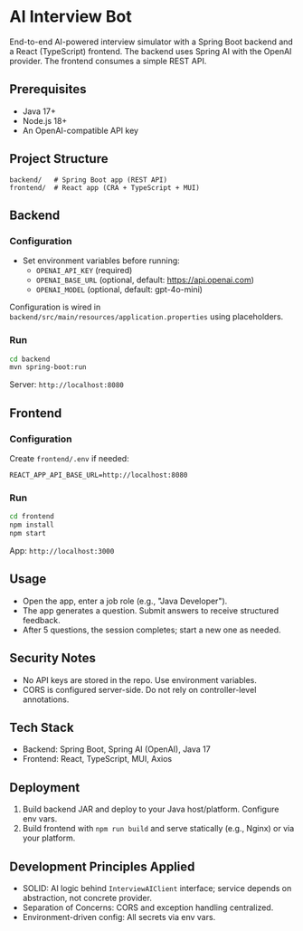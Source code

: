 # AI Interview Bot

End-to-end AI-powered interview simulator with a Spring Boot backend and a React (TypeScript) frontend. The backend uses Spring AI with the OpenAI provider. The frontend consumes a simple REST API.

## Prerequisites

- Java 17+
- Node.js 18+
- An OpenAI-compatible API key

## Project Structure

```
backend/   # Spring Boot app (REST API)
frontend/  # React app (CRA + TypeScript + MUI)
```

## Backend

### Configuration
- Set environment variables before running:
  - `OPENAI_API_KEY` (required)
  - `OPENAI_BASE_URL` (optional, default: https://api.openai.com)
  - `OPENAI_MODEL` (optional, default: gpt-4o-mini)

Configuration is wired in `backend/src/main/resources/application.properties` using placeholders.

### Run
```bash
cd backend
mvn spring-boot:run
```
Server: `http://localhost:8080`

## Frontend

### Configuration
Create `frontend/.env` if needed:
```
REACT_APP_API_BASE_URL=http://localhost:8080
```

### Run
```bash
cd frontend
npm install
npm start
```
App: `http://localhost:3000`

## Usage
- Open the app, enter a job role (e.g., "Java Developer").
- The app generates a question. Submit answers to receive structured feedback.
- After 5 questions, the session completes; start a new one as needed.

## Security Notes
- No API keys are stored in the repo. Use environment variables.
- CORS is configured server-side. Do not rely on controller-level annotations.

## Tech Stack
- Backend: Spring Boot, Spring AI (OpenAI), Java 17
- Frontend: React, TypeScript, MUI, Axios

## Deployment
1) Build backend JAR and deploy to your Java host/platform. Configure env vars.
2) Build frontend with `npm run build` and serve statically (e.g., Nginx) or via your platform.

## Development Principles Applied
- SOLID: AI logic behind `InterviewAIClient` interface; service depends on abstraction, not concrete provider.
- Separation of Concerns: CORS and exception handling centralized.
- Environment-driven config: All secrets via env vars.